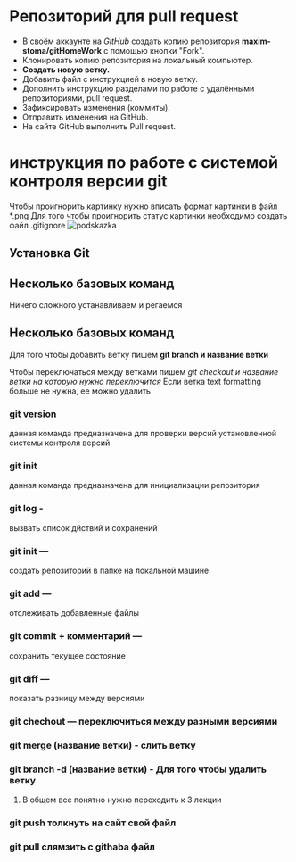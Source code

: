# Репозиторий для pull request

* В своём аккаунте на *GitHub* создать копию репозитория **maxim-stoma/gitHomeWork** с помощью кнопки "Fork".
* Клонировать копию репозитория на локальный компьютер.
* **Создать новую ветку.**
* Добавить файл с инструкцией в новую ветку.
* Дополнить инструкцию разделами по работе с удалёнными репозиториями, pull request.
* Зафиксировать изменения (коммиты).
* Отправить изменения на GitHub.
* На сайте GitHub выполнить Pull request.

# инструкция по работе с системой контроля версии git
Чтобы проигнорить картинку нужно вписать формат картинки в файл *.png
Для того чтобы проигнорить статус картинки необходимо создать файл .gitignore
![podskazka](001.png)
## Установка Git

## Несколько базовых команд 
Ничего сложного устанавливаем и регаемся

## Несколько базовых команд

Для того чтобы добавить ветку пишем __git branch и название ветки__

Чтобы переключаться между ветками пишем *git checkout и название ветки на которую нужно переключится*
Если ветка text formatting больше не нужна, ее можно удалить

### git version

данная команда предназначена для проверки версий установленной системы контроля версий

### git init

данная команда предназначена для инициализации репозитория

### git log  - 
вызвать список дйствий и сохранений

### git init — 
создать репозиторий в папке на локальной машине

### git add — 
отслеживать добавленные файлы

### git commit + комментарий —
 сохранить текущее состояние

### git diff — 
показать разницу между версиями

### git chechout — переключиться между разными версиями

### git merge (название ветки) - слить ветку
### git branch -d (название  ветки) - Для того чтобы удалить ветку
 1. В общем все понятно нужно переходить к 3 лекции

### git push толкнуть на сайт свой файл

### git pull слямзить с githaba файл